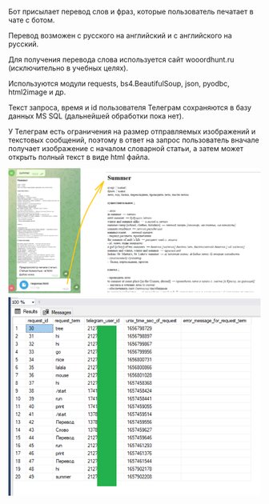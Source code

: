 Бот присылает перевод слов и фраз, которые пользователь печатает в чате с ботом.

Перевод возможен с русского на английский и с английского на русский.

Для получения перевода слова используется сайт wooordhunt.ru
(исключительно в учебных целях).

Используются модули requests, bs4.BeautifulSoup, json, pyodbc, html2image и др.


Текст запроса, время и id пользователя Телеграм сохраняются в базу данных MS SQL (дальнейшей обработки пока нет).

У Телеграм есть ограничения на размер отправляемых изображений и текстовых сообщений, 
поэтому в ответ на запрос пользователь вначале получает изображение с началом словарной статьи, а затем может открыть полный текст в виде html файла.

![user gets:](result_1_for_readme_md.png)
![history in MS SQL:](result_2_for_readme_md.png)

